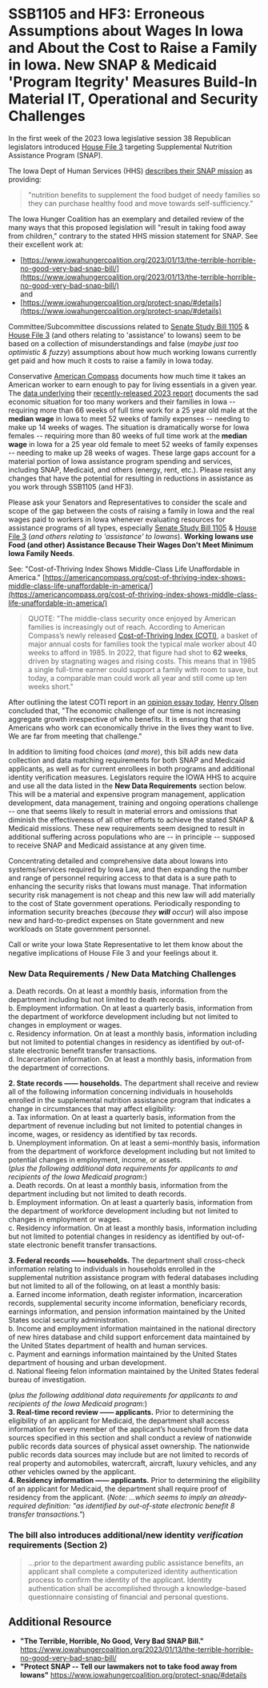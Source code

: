 # SSB1105 and HF3: Erroneous Assumptions about Wages In Iowa and About the Cost to Raise a Family in Iowa.  New SNAP & Medicaid 'Program Itegrity' Measures Build-In Material IT, Operational and Security Challenges  

In the first week of the 2023 Iowa legislative session 38 Republican legislators introduced [House File 3](https://www.legis.iowa.gov/legislation/BillBook?ba=HF3&ga=90) targeting Supplemental Nutrition Assistance Program (SNAP).  

The Iowa Dept of Human Services (HHS) [describes their SNAP mission](https://dhs.iowa.gov/food-assistance) as providing:  
>"nutrition benefits to supplement the food budget of needy families so they can purchase healthy food and move towards self-sufficiency."  

The Iowa Hunger Coalition has an exemplary and detailed review of the many ways that this proposed legislation will "result in taking food away from children," contrary to the stated HHS mission statement for SNAP.  See their excellent work at: 
* [https://www.iowahungercoalition.org/2023/01/13/the-terrible-horrible-no-good-very-bad-snap-bill/](https://www.iowahungercoalition.org/2023/01/13/the-terrible-horrible-no-good-very-bad-snap-bill/)  
and  
* [https://www.iowahungercoalition.org/protect-snap/#details](https://www.iowahungercoalition.org/protect-snap/#details)  

Committee/Subcommittee discussions related to [Senate Study Bill 1105](https://www.legis.iowa.gov/publications/search/document?fq=id:1368065&q=SNAP) & [House File 3](https://www.legis.iowa.gov/publications/search/document?fq=id:1366667&q=SNAP) (and others relating to 'assistance' to Iowans) seem to be based on a collection of misunderstandings and false (*maybe just too optimistic & fuzzy*) assumptions about how much working Iowans currently get paid and how much it costs to raise a family in Iowa today.  

Conservative [American Compass](https://americancompass.org/) documents how much time it takes an American worker to earn enough to pay for living essentials in a given year.  The [data underlying](https://americancompass.org/wp-content/uploads/2023/02/2023-COTI-Workbook-February-2023.xlsx) their [recently-released 2023 report](https://americancompass.org/2023-cost-of-thriving-index/) documents the sad economic situation for too many workers and their families in Iowa -- requiring more than 66 weeks of full time work for a 25 year old male at the **median wage** in Iowa to meet 52 weeks of family expenses -- needing to make up 14 weeks of wages.  The situation is dramatically worse for Iowa females -- requiring more than 80 weeks of full time work at the **median wage** in Iowa for a 25 year old female to meet 52 weeks of family expenses -- needing to make up 28 weeks of wages.  These large gaps account for a material portion of Iowa assistance program spending and services, including SNAP, Medicaid, and others (energy, rent, etc.). Please resist any changes that have the potential for resulting in reductions in assistance as you work through SSB1105 (and HF3).  

Please ask your Senators and Representatives to consider the scale and scope of the gap between the costs of raising a family in Iowa and the real wages paid to workers in Iowa whenever evaluating resources for assistance programs of all types, especially [Senate Study Bill 1105](https://www.legis.iowa.gov/publications/search/document?fq=id:1368065&q=SNAP) & [House File 3](https://www.legis.iowa.gov/publications/search/document?fq=id:1366667&q=SNAP) (*and others relating to 'assistance' to Iowans*).  **Working Iowans use Food (and other) Assistance Because Their Wages Don't Meet Minimum Iowa Family Needs**.  

See: "Cost-of-Thriving Index Shows Middle-Class Life Unaffordable in America." [https://americancompass.org/cost-of-thriving-index-shows-middle-class-life-unaffordable-in-america/](https://americancompass.org/cost-of-thriving-index-shows-middle-class-life-unaffordable-in-america/)  
>QUOTE: "The middle-class security once enjoyed by American families is increasingly out of reach. According to American Compass’s newly released [Cost-of-Thriving Index (COTI)](https://americancompass.org/2023-cost-of-thriving-index/), a basket of major annual costs for families took the typical male worker about 40 weeks to afford in 1985. In 2022, that figure had shot to **62 weeks**, driven by stagnating wages and rising costs. This means that in 1985 a single full-time earner could support a family with room to save, but today, a comparable man could work all year and still come up ten weeks short."  

After outlining the latest COTI report in an [opinion essay today](https://www.washingtonpost.com/opinions/2023/02/15/economy-income-inflation-cost-of-thriving/), [Henry Olsen](https://www.henryolsenpolitics.com/) concluded that, "The economic challenge of our time is not increasing aggregate growth irrespective of who benefits. It is ensuring that most Americans who work can economically thrive in the lives they want to live. We are far from meeting that challenge."

In addition to limiting food choices (*and more*), this bill adds new data collection and data matching requirements for both SNAP and Medicaid applicants, as well as for current enrollees in both programs and additional identity verification measures.  Legislators require the IOWA HHS to acquire and use all the data listed in the **New Data Requirements** section below.  This will be a material and expensive program management, application development, data management, training and ongoing operations challenge -- one that seems likely to result in material errors and omissions that diminish the effectiveness of all other efforts to achieve the stated SNAP & Medicaid missions.  These new requirements seem designed to result in additional suffering across populations who are -- in principle -- supposed to receive SNAP and Medicaid assistance at any given time.  

Concentrating detailed and comprehensive data about Iowans into systems/services required by Iowa Law, and then expanding the number and range of personnel requiring access to that data is a sure path to enhancing the security risks that Iowans must manage.  That information security risk management is not cheap and this new law will add materially to the cost of State government operations.  Periodically responding to information security breaches (*because they **will** occur*) will also impose new and hard-to-predict expenses on State government and new workloads on State government personnel.  

Call or write your Iowa State Representative to let them know about the negative implications of House File 3 and your feelings about it.  

### New Data Requirements / New Data Matching Challenges  
a. Death records. On at least a monthly basis, information from the department including but not limited to death records.  
b. Employment information. On at least a quarterly basis, information from the department of workforce development including but not limited to changes in employment or wages.  
c. Residency information. On at least a monthly basis, information including but not limited to potential changes in residency as identified by out-of-state electronic benefit transfer transactions.  
d. Incarceration information. On at least a monthly basis, information from the department of corrections.  

**2. State records —— households.** The department shall receive and review all of the following information concerning individuals in households enrolled in the supplemental nutrition assistance program that indicates a change in circumstances that may affect eligibility:  
a. Tax information. On at least a quarterly basis, information from the department of revenue including but not limited to potential changes in income, wages, or residency as identified by tax records.  
b. Unemployment information. On at least a semi-monthly basis, information from the department of workforce development including but not limited to potential changes in employment, income, or assets.  
(*plus the following additional data requirements for applicants to and recipients of the Iowa Medicaid program:*)  
a. Death records. On at least a monthly basis, information from the department including but not limited to death records.  
b. Employment information. On at least a quarterly basis, information from the department of workforce development including but not limited to changes in employment or wages.  
c. Residency information. On at least a monthly basis, information including but not limited to potential changes in residency as identified by out-of-state electronic benefit transfer transactions.  

**3. Federal records —— households.** The department shall cross-check information relating to individuals in households enrolled in the supplemental nutrition assistance program with federal databases including but not limited to all of the following, on at least a monthly basis:  
a. Earned income information, death register information, incarceration records, supplemental security income information, beneficiary records, earnings information, and pension information maintained by the United States social security administration.  
b. Income and employment information maintained in the national directory of new hires database and child support enforcement data maintained by the United States department of health and human services.  
c. Payment and earnings information maintained by the United States department of housing and urban development.  
d. National fleeing felon information maintained by the United States federal bureau of investigation.  

(*plus the following additional data requirements for applicants to and recipients of the Iowa Medicaid program:*)  
**3. Real-time record review —— applicants.** Prior to determining the eligibility of an applicant for Medicaid, the department shall access information for every member of the applicant’s household from the data sources specified in this section and shall conduct a review of nationwide public records data sources of physical asset ownership. The nationwide public records data sources may include but are not limited to records of real property and automobiles, watercraft, aircraft, luxury vehicles, and any other vehicles owned by the applicant.  
**4. Residency information —— applicants.** Prior to determining the eligibility of an applicant for Medicaid, the department shall require proof of residency from the applicant. (*Note: ...which seems to imply an already-required definition: "as identified by out-of-state electronic benefit 8 transfer transactions."*)  


### The bill also introduces additional/new identity *verification* requirements (Section 2) 
>...prior to the department awarding public assistance benefits, an applicant shall complete a computerized identity authentication process to confirm the identity of the applicant. Identity authentication shall be accomplished through a knowledge-based questionnaire consisting of financial and personal questions.  

## Additional Resource  
* **"The Terrible, Horrible, No Good, Very Bad SNAP Bill."** https://www.iowahungercoalition.org/2023/01/13/the-terrible-horrible-no-good-very-bad-snap-bill/  
* **"Protect SNAP -- Tell our lawmakers not to take food away from Iowans"** 
https://www.iowahungercoalition.org/protect-snap/#details  
